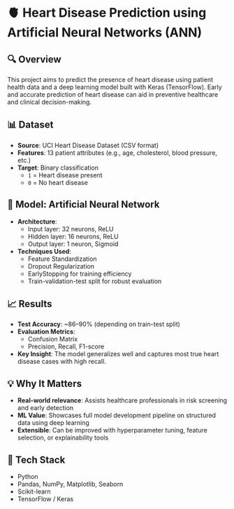 
# 🫀 Heart Disease Prediction using Artificial Neural Networks (ANN)

## 🔍 Overview
This project aims to predict the presence of heart disease using patient health data and a deep learning model built with Keras (TensorFlow). Early and accurate prediction of heart disease can aid in preventive healthcare and clinical decision-making.

## 📊 Dataset
- **Source**: UCI Heart Disease Dataset (CSV format)
- **Features**: 13 patient attributes (e.g., age, cholesterol, blood pressure, etc.)
- **Target**: Binary classification  
  - `1` = Heart disease present  
  - `0` = No heart disease

## 🧠 Model: Artificial Neural Network
- **Architecture**:
  - Input layer: 32 neurons, ReLU
  - Hidden layer: 16 neurons, ReLU
  - Output layer: 1 neuron, Sigmoid
- **Techniques Used**:
  - Feature Standardization
  - Dropout Regularization
  - EarlyStopping for training efficiency
  - Train-validation-test split for robust evaluation

## 📈 Results
- **Test Accuracy**: ~86–90% (depending on train-test split)
- **Evaluation Metrics**:
  - Confusion Matrix
  - Precision, Recall, F1-score
- **Key Insight**: The model generalizes well and captures most true heart disease cases with high recall.

## 💡 Why It Matters
- **Real-world relevance**: Assists healthcare professionals in risk screening and early detection
- **ML Value**: Showcases full model development pipeline on structured data using deep learning
- **Extensible**: Can be improved with hyperparameter tuning, feature selection, or explainability tools

## 🔧 Tech Stack
- Python
- Pandas, NumPy, Matplotlib, Seaborn
- Scikit-learn
- TensorFlow / Keras
